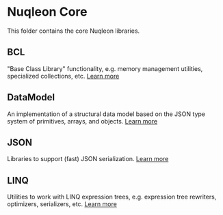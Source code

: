 # Nuqleon Core

This folder contains the core Nuqleon libraries.

## BCL

"Base Class Library" functionality, e.g. memory management utilities, specialized collections, etc. [Learn more](BCL)

## DataModel

An implementation of a structural data model based on the JSON type system of primitives, arrays, and objects. [Learn more](DataModel)

## JSON

Libraries to support (fast) JSON serialization. [Learn more](JSON)

## LINQ

Utilities to work with LINQ expression trees, e.g. expression tree rewriters, optimizers, serializers, etc. [Learn more](LINQ)
